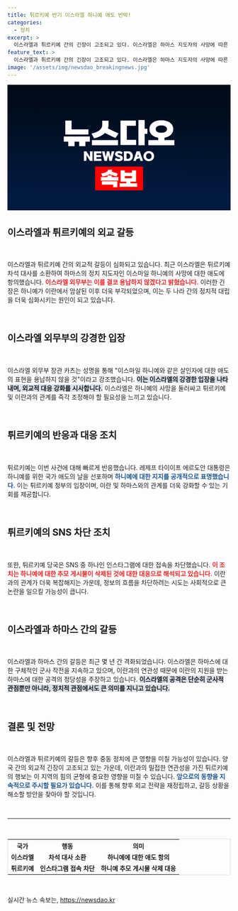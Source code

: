```yaml
---
title: 튀르키예 반기 이스라엘 하니예 애도 반박!
categories:
  - 정치
excerpt: >
  이스라엘과 튀르키예 간의 긴장이 고조되고 있다. 이스라엘은 하마스 지도자의 사망에 따른 애도 조치에 항의하며 튀르키예 차석 대사를 소환, 반격했다. 튀르키예는 또한 인스타그램 접속을 차단하며 강력히 대응 중이다. 국제 정세가 심상치 않다!
feature_text: >
  이스라엘과 튀르키예 간의 긴장이 고조되고 있다. 이스라엘은 하마스 지도자의 사망에 따른 애도 조치에 항의하며 튀르키예 차석 대사를 소환, 반격했다. 튀르키예는 또한 인스타그램 접속을 차단하며 강력히 대응 중이다. 국제 정세가 심상치 않다!
image: '/assets/img/newsdao_breakingnews.jpg'
---
```


<p><img src="/assets/img/newsdao_breakingnews.jpg" alt="flaretime 속보" /></p>

<h2 data-ke-size="size26">이스라엘과 튀르키예의 외교 갈등</h2>

<p data-ke-size="size16">&nbsp;</p>

<p>이스라엘과 튀르키예 간의 외교적 갈등이 심화되고 있습니다. 최근 이스라엘은 튀르키예 차석 대사를 소환하여 하마스의 정치 지도자인 이스마일 하니예의 사망에 대한 애도에 항의했습니다. <b><span style="color: #ee2323;">이스라엘 외무부는 이를 결코 용납하지 않겠다고 밝혔습니다.</span></b> 이러한 긴장은 하니예가 이란에서 암살된 이후 더욱 부각되었으며, 이는 두 나라 간의 정치적 대립을 더욱 심화시키는 원인이 되고 있습니다.</p>

<p data-ke-size="size16">&nbsp;</p>

<h2 data-ke-size="size26">이스라엘 외무부의 강경한 입장</h2>

<p data-ke-size="size16">&nbsp;</p>

<p>이스라엘 외무부 장관 카츠는 성명을 통해 "이스마일 하니예와 같은 살인자에 대한 애도의 표현을 용납하지 않을 것"이라고 강조했습니다. <b><span style="background-color: #21538527;">이는 이스라엘의 강경한 입장을 나타내며, 외교적 대응 강화를 시사합니다.</span></b> 이스라엘은 하니예의 사망을 둘러싸고 튀르키예 및 이란과의 관계를 즉각 조정해야 할 필요성을 느끼고 있습니다. </p>

<p data-ke-size="size16">&nbsp;</p>

<h2 data-ke-size="size26">튀르키예의 반응과 대응 조치</h2>

<p data-ke-size="size16">&nbsp;</p>

<p>튀르키예는 이번 사건에 대해 빠르게 반응했습니다. 레제프 타이이프 에르도안 대통령은 하니예를 위한 국가 애도의 날을 선포하며 <b><span style="color: #1a5490;">하니예에 대한 지지를 공개적으로 표명했습니다.</span></b> 이는 튀르키예 정부의 입장이며, 이란 및 하마스와의 관계를 더욱 강화할 수 있는 기회를 제공합니다.</p>

<p data-ke-size="size16">&nbsp;</p>

<h2 data-ke-size="size26">튀르키예의 SNS 차단 조치</h2>

<p data-ke-size="size16">&nbsp;</p>

<p>또한, 튀르키예 당국은 SNS 중 하나인 인스타그램에 대한 접속을 차단했습니다. <b><span style="color: #ee2323;">이 조치는 하니예에 대한 추모 게시물이 삭제된 것에 대한 대응으로 해석되고 있습니다.</span></b> 이란과의 관계가 더욱 복잡해지는 가운데, 정보의 흐름을 차단하려는 시도는 사회적으로 큰 논란을 일으킬 가능성이 큽니다.</p>

<p data-ke-size="size16">&nbsp;</p>

<h2 data-ke-size="size26">이스라엘과 하마스 간의 갈등</h2>

<p data-ke-size="size16">&nbsp;</p>

<p>이스라엘과 하마스 간의 갈등은 최근 몇 년 간 격화되었습니다. 이스라엘은 하마스에 대한 구체적인 군사 작전을 지속하고 있으며, 이란과의 연관성 때문에 이란의 지원을 받는 하마스에 대한 공격의 정당성을 주장하고 있습니다. <b><span style="background-color: #21538527;">이스라엘의 공격은 단순히 군사적 관점뿐만 아니라, 정치적 관점에서도 큰 의미를 지니고 있습니다.</span></b> </p>

<p data-ke-size="size16">&nbsp;</p>

<h2 data-ke-size="size26">결론 및 전망</h2>

<p data-ke-size="size16">&nbsp;</p>

<p>이스라엘과 튀르키예의 갈등은 향후 중동 정치에 큰 영향을 미칠 가능성이 있습니다. 양국 간의 외교적 긴장이 고조되고 있는 가운데, 이란과의 밀접한 연관성을 가진 튀르키예의 행보는 이 지역의 힘의 균형에 중요한 영향을 미칠 수 있습니다. <b><span style="color: #1a5490;">앞으로의 동향을 지속적으로 주시할 필요가 있습니다.</span></b>  이를 통해 향후 외교 전략을 재정립하고, 갈등 상황을 해소할 방안을 찾아야 할 것입니다.</p>

<p data-ke-size="size16">&nbsp;</p>

<hr>

<p data-ke-size="size16">&nbsp;</p>

<table style="width: 100%; border: 1px solid #ddd;">
    <tr>
        <th style="text-align: center;">국가</th>
        <th style="text-align: center;">행동</th>
        <th style="text-align: center;">의미</th>
    </tr>
    <tr>
        <td style="text-align: center; height: 17px;"><b>이스라엘</b></td>
        <td style="text-align: center; height: 17px;"><b>차석 대사 소환</b></td>
        <td style="text-align: center; height: 17px;"><b>하니예에 대한 애도 항의</b></td>
    </tr>
    <tr>
        <td style="text-align: center; height: 17px;"><b>튀르키예</b></td>
        <td style="text-align: center; height: 17px;"><b>인스타그램 접속 차단</b></td>
        <td style="text-align: center; height: 17px;"><b>하니예 추모 게시물 삭제 대응</b></td>
    </tr>
</table>

<p data-ke-size="size16">&nbsp;</p>
실시간 뉴스 속보는, <a href="https://newsdao.kr" rel="dofollow">https://newsdao.kr</a>



